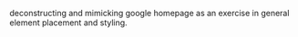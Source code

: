 deconstructing and mimicking google homepage as an exercise in general element placement and styling.
